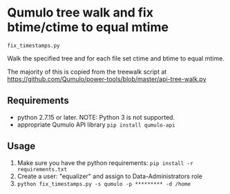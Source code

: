 # Qumulo tree walk and fix btime/ctime to equal mtime

`fix_timestamps.py`

Walk the specified tree and for each file set ctime and btime to equal mtime.

The majority of this is copied from the treewalk script at 
https://github.com/Qumulo/power-tools/blob/master/api-tree-walk.py

## Requirements
* python 2.7.15 or later.  NOTE: Python 3 is not supported.
* appropriate Qumulo API library `pip install qumulo-api`

## Usage
1. Make sure you have the python requirements: `pip install -r requirements.txt`
2. Create a user: "equalizer" and assign to Data-Administrators role
3. `python fix_timestamps.py -s qumulo -p ********* -d /home`


